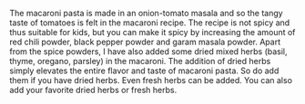 The macaroni pasta is made in an onion-tomato masala and so the tangy taste of tomatoes is felt in the macaroni recipe. The recipe is not spicy and thus suitable for kids, but you can make it spicy by increasing the amount of red chili powder, black pepper powder and garam masala powder.
Apart from the spice powders, I have also added some dried mixed herbs (basil, thyme, oregano, parsley) in the macaroni. The addition of dried herbs simply elevates the entire flavor and taste of macaroni pasta. So do add them if you have dried herbs. Even fresh herbs can be added. You can also add your favorite dried herbs or fresh herbs.